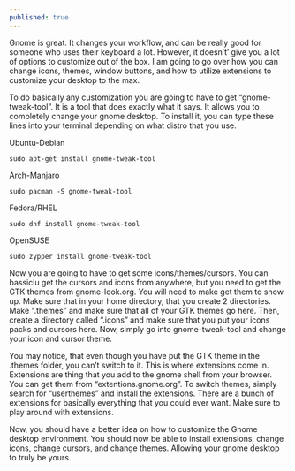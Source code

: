 ```yaml
---
published: true
---
```


Gnome is great. It changes your workflow, and can be really good for someone who uses their keyboard a lot. However, it doesn’t’ give you a lot of options to customize out of the box. I am going to go over how you can change icons, themes, window buttons, and how to utilize extensions to customize your desktop to the max.

To do basically any customization you are going to have to get “gnome-tweak-tool”. It is a tool that does exactly what it says. It allows you to completely change your gnome desktop.  To install it, you can type these lines into your terminal depending on what distro that you use. 

Ubuntu-Debian 

	sudo apt-get install gnome-tweak-tool

Arch-Manjaro

	sudo pacman -S gnome-tweak-tool

Fedora/RHEL

	sudo dnf install gnome-tweak-tool 

OpenSUSE

	sudo zypper install gnome-tweak-tool 

Now you are going to have to get some icons/themes/cursors. You can bassiclu get the cursors and icons from anywhere, but you need to get the GTK themes from gnome-look.org. You will need to make get them to show up. Make sure that in your home directory, that you create 2 directories. Make “.themes” and make sure that all of your GTK themes go here. Then, create a directory called “.icons” and make sure that you put your icons packs and cursors here. Now, simply go into gnome-tweak-tool and change your icon and cursor theme. 

You may notice, that even though you have put the GTK theme in the .themes folder, you can’t switch to it. This is where extensions come in. Extensions are thing that you add to the gnome shell from your browser. You can get them from “extentions.gnome.org”. To switch themes, simply search for “userthemes” and install the extensions. There are a bunch of extensions for basically everything that you could ever want. Make sure to play around with extensions. 

Now, you should have a better idea on how to customize the Gnome desktop environment. You should now be able to install extensions, change icons, change cursors, and change themes. Allowing your gnome desktop to truly be yours.
